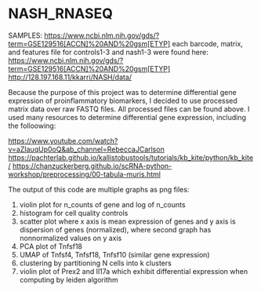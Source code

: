 # NASH_RNASEQ
SAMPLES: https://www.ncbi.nlm.nih.gov/gds/?term=GSE129516[ACCN]%20AND%20gsm[ETYP]
each barcode, matrix, and features file for controls1-3 and nash1-3 were found here: https://www.ncbi.nlm.nih.gov/gds/?term=GSE129516[ACCN]%20AND%20gsm[ETYP]
http://128.197.168.11/kkarri/NASH/data/

Because the purpose of this project was to determine differential gene expression of proinflammatory biomarkers, I decided to use processed matrix data over raw FASTQ
files. 
All processed files can be found above. 
I used many resources to determine differential gene expression, including the folloowing:

https://www.youtube.com/watch?v=aZIauqUp0oQ&ab_channel=RebeccaJCarlson
https://pachterlab.github.io/kallistobustools/tutorials/kb_kite/python/kb_kite/
https://chanzuckerberg.github.io/scRNA-python-workshop/preprocessing/00-tabula-muris.html
      
The output of this code are multiple graphs as png files: 
1. violin plot for n_counts of gene and log of n_counts
2. histogram for cell quality controls
3. scatter plot where x axis is mean expression of genes and y axis is dispersion of genes (normalized), where second graph has nonnormalized values on y axis
4. PCA plot of Tnfsf18 
5. UMAP of Tnfsf4, Tnfsf18, Tnfsf10 (similar gene expression)
6. clustering by partitioning N cells into k clusters
7. violin plot of Prex2 and Il17a which exhibit differential expression when computing by leiden algorithm
